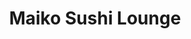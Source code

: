 ---
layout: place
title: "Maiko Sushi Lounge"
permalink: /texas/austin/maiko-sushi-lounge.html
stateAbbr: TX
stateName: Texas
cityName: Austin
place_id: ChIJoW_YQQm1RIYRje-5l3dxmz0
photos:
  - name: >-
      places/ChIJoW_YQQm1RIYRje-5l3dxmz0/photos/AeeoHcK__IeA7swSIk8DFzs58JBPWilzHV4dcyoNnCSNtuANffI98W_4IS7cK9J3cwrhPFDn_j3sm3jVWAiDzYlbC1rQug-uXxB1QI2lttJqU9l7CAiX0oZEDdE7b3D1KtUmB3kQqnCsVoXR5TOwPVMeYcY4TD0s0HQlQDG_JJg1AudqpLSQptn8ZicsBlQZz6ZB8b8TA-kMHqDSMZ6Vu5QBHSq2XBdR4cfsDDoJvwTo92384826oaxYS6-JE-TUYWnwvXZqE66HlIBLFvlJeMCwd4NCKmcgclo9TnyirRxC1XcUzg
    widthPx: 4800
    heightPx: 3200
    authorAttributions:
      - displayName: Maiko Sushi Lounge
        uri: https://maps.google.com/maps/contrib/110008915140494604307
        photoUri: >-
          https://lh3.googleusercontent.com/a-/ALV-UjWo44aP_fw6_P35oOY9rzAUZqXPnR6pOYY4AT8Yjj8vT7UHJQU=s100-p-k-no-mo
    flagContentUri: >-
      https://www.google.com/local/imagery/report/?cb_client=maps_api_places.places_api&image_key=!1e10!2sAF1QipPybE1AnT38v9qVDSWsdG3_v4IE3UkZfdK2Jm30&hl=en-US
    googleMapsUri: >-
      https://www.google.com/maps/place//data=!3m4!1e2!3m2!1sAF1QipPybE1AnT38v9qVDSWsdG3_v4IE3UkZfdK2Jm30!2e10!4m2!3m1!1s0x8644b50941d86fa1:0x3d9b717797b9ef8d
  - name: >-
      places/ChIJoW_YQQm1RIYRje-5l3dxmz0/photos/AeeoHcLvCvNNOUBNwJqMzFt7cU78vTaPicYFLf10Uv37OhQlPo1fbxwxiHOzB_0ICkiQQ1TZZEfTWmeNRcYDofw5KncLZqiDOr-8_mXMOlnlUtObpllWYt_x7SlVifAbqx89nK_PI7XqPUlOJmWP20yzf5IBEhoAKDEEr3sDtK7u6LTtJTY_BijuE2v9vktQSmvNG2_QWBVFBEc1eRJKFHc6yTJC2u5Y-ULNBkqDreVOch4IAEFq7kAeGyix6ovmo-0FM-8QDBYDHtt0QZz_R_gAQdFuI55p4No-QEGjPyaCz2wgfQ
    widthPx: 4200
    heightPx: 2800
    authorAttributions:
      - displayName: Maiko Sushi Lounge
        uri: https://maps.google.com/maps/contrib/110008915140494604307
        photoUri: >-
          https://lh3.googleusercontent.com/a-/ALV-UjWo44aP_fw6_P35oOY9rzAUZqXPnR6pOYY4AT8Yjj8vT7UHJQU=s100-p-k-no-mo
    flagContentUri: >-
      https://www.google.com/local/imagery/report/?cb_client=maps_api_places.places_api&image_key=!1e10!2sAF1QipOQKsouHWJxV-4eZlN7N87DlBlseIfXAvXbseeC&hl=en-US
    googleMapsUri: >-
      https://www.google.com/maps/place//data=!3m4!1e2!3m2!1sAF1QipOQKsouHWJxV-4eZlN7N87DlBlseIfXAvXbseeC!2e10!4m2!3m1!1s0x8644b50941d86fa1:0x3d9b717797b9ef8d
  - name: >-
      places/ChIJoW_YQQm1RIYRje-5l3dxmz0/photos/AeeoHcLHbe_m-rGGGmcDjtRd5Mr2nLMuaSWTJUW6gkOzfgyJOLS03l_J_LcadvyH2LCG9gW6emIeEJgUlltP7XO84ql7sVuDs4LXoMLm13NEHApb0QBKqelHgtFbY1RFwFnwHZGDhoGt0Eax8AIarHNwRSVRYf6hpOBXw_LD2pZDFEw4A778B79IQm-xyePBHIwZkoiLGkqPp8vCH4SFNWcvFn6ywl2SlaCYEes58ByGBQ-GMPRAbaDkOoptWvJYCGPB_Kq1UYNJurm_1aCIKbTsE9TqE-vncGz5yC37nf9Br-I3m7U6FmjOF5juDmRpb7mUg5W46a8rQOyckxntkYqpmtYoh81U-MsP8bIO50pi5wC6ZTrDzCPbarA5U4A-B8PI4UCP6IKp-ncS-7vGIsPw8dTl3IIJO_x9GKNBT7f11W10rx2ml0EyZEe3A5X9Bg
    widthPx: 4080
    heightPx: 3072
    authorAttributions:
      - displayName: Will Bermudez
        uri: https://maps.google.com/maps/contrib/103247726902373290987
        photoUri: >-
          https://lh3.googleusercontent.com/a-/ALV-UjWQbe5w4narbOf-sxQg5OgsMqy_cf3J6uIuE5z-SMqkVD3IiQ9M=s100-p-k-no-mo
    flagContentUri: >-
      https://www.google.com/local/imagery/report/?cb_client=maps_api_places.places_api&image_key=!1e10!2sCIABIhADycKzdCflJGfgqnYADQ9j&hl=en-US
    googleMapsUri: >-
      https://www.google.com/maps/place//data=!3m4!1e2!3m2!1sCIABIhADycKzdCflJGfgqnYADQ9j!2e10!4m2!3m1!1s0x8644b50941d86fa1:0x3d9b717797b9ef8d
  - name: >-
      places/ChIJoW_YQQm1RIYRje-5l3dxmz0/photos/AeeoHcIkHwTVqm460crPh8x3_ii9rM4FUT7OBvsopAJbFHVQrYrdjX_MJtDqUM1FnMbjFjtEsHorvRXkggSsDa3Lt1C2RKLoxU2CytRuuNvf4rJDGRE5ecfwpHkTHyaKsNLxK2IqovjJnvwL8vAShk8MbQuxw1QVtkvhlzfBYvGPpflMygmvJBSBG-iEH1spH9ct9NosjB8kLjMyHMhGYm_9usBtxoAUtq0AUzd2h6spG4SFPgu6lQ_H5hAhgr7UWTnX4WRCNxWpDmxjpJAlbsSBXNoLkEScSvH5wvYmDgORoa1ubKJ5fjyKl_rX7pmkY3FHevHDhLZNfQjoOUchP9sU0rYegEYL784kysvWPFwXpF7LGhBVfod92P-oh8OxM_PI_GP33NVZ4qy7n4QL3n2KqpSjcNGus9GuPFcIY1umPWoVzT4
    widthPx: 4032
    heightPx: 3024
    authorAttributions:
      - displayName: Evan
        uri: https://maps.google.com/maps/contrib/112700486621464910330
        photoUri: >-
          https://lh3.googleusercontent.com/a-/ALV-UjVr9Lwaj2bWNk7BFG1-k8zusZQz1dw1k9NJ5C3KxvhGH2cRASfc=s100-p-k-no-mo
    flagContentUri: >-
      https://www.google.com/local/imagery/report/?cb_client=maps_api_places.places_api&image_key=!1e10!2sCIHM0ogKEICAgIC3lOHnkQE&hl=en-US
    googleMapsUri: >-
      https://www.google.com/maps/place//data=!3m4!1e2!3m2!1sCIHM0ogKEICAgIC3lOHnkQE!2e10!4m2!3m1!1s0x8644b50941d86fa1:0x3d9b717797b9ef8d
  - name: >-
      places/ChIJoW_YQQm1RIYRje-5l3dxmz0/photos/AeeoHcK6YkxzuS43O4rD1MOEjMtmyJehrow4UuGQQUMVWYuoCZO4EKGkLdXyd5DtP92-LM0oAyX25HHDZpKi5KL4kyL24Vi9L1w62s-xQdpmWyJpNuUt9Bn1D5Qz2y8kR5QzmF_IOb1qMFOm9E9L6lL9e1usElrzvSp0WOlRxEUnTpHGlLYwhilT5IKp7UxJQemUPW2C85gus8yWz13vTW2STz7FB_CFDQ8rAMTfYF0cIdArjZ9u2FL3ihWxW3pWgMX5gyg45C1-QxRNbo2TYi2jid5RPqo3ARQ-AoFfkTqahjx-r_uu5eoYqycIrkqNVsw69-nkSwMb_9XydXPPOaDJFzocDJTr1Oo5UREavP4cUxsB50DHGZKjRiK7lFRuBuQ5LWzQuf4wUudof-7RE8zwcIAO3e1TBasv8AjeQFbhUEnjOg
    widthPx: 3024
    heightPx: 4032
    authorAttributions:
      - displayName: Tina Ann
        uri: https://maps.google.com/maps/contrib/100109125089775210412
        photoUri: >-
          https://lh3.googleusercontent.com/a-/ALV-UjWa56N4alGTJCqjb7-fLRgD5GHP9YCQmEmqppk-0OMlXWr1TRALxw=s100-p-k-no-mo
    flagContentUri: >-
      https://www.google.com/local/imagery/report/?cb_client=maps_api_places.places_api&image_key=!1e10!2sCIHM0ogKEICAgICXlOmHbg&hl=en-US
    googleMapsUri: >-
      https://www.google.com/maps/place//data=!3m4!1e2!3m2!1sCIHM0ogKEICAgICXlOmHbg!2e10!4m2!3m1!1s0x8644b50941d86fa1:0x3d9b717797b9ef8d
  - name: >-
      places/ChIJoW_YQQm1RIYRje-5l3dxmz0/photos/AeeoHcKLwSN-XFaNQY7mEpBSWgJO8yaK4oD0sfTeOAS9XsGc3g2awVswbhntGIeusj5p7I-5Wb9tugrMJMeoEFDKRFvkyzXFueAQcVDAEJGhj66qNQPfvfungh2OZpkNOeyiZiJ0EE_Tg4qoJEcDWVs_7NWOk8LxKKL8W7CWSR3FBy3-oXboVofOpebseCE0jHFSAFFP8x4EALjDfVaKOwbFTTLZEqAf4NcKrsv8tfBtjMhsPABcQCAKGJtD0O7pOOzSSM2MD9zRUH1JIm93q7cKWOyFmdnJD4_FthRrZqPSFjJ2DQ
    widthPx: 4800
    heightPx: 3200
    authorAttributions:
      - displayName: Maiko Sushi Lounge
        uri: https://maps.google.com/maps/contrib/110008915140494604307
        photoUri: >-
          https://lh3.googleusercontent.com/a-/ALV-UjWo44aP_fw6_P35oOY9rzAUZqXPnR6pOYY4AT8Yjj8vT7UHJQU=s100-p-k-no-mo
    flagContentUri: >-
      https://www.google.com/local/imagery/report/?cb_client=maps_api_places.places_api&image_key=!1e10!2sAF1QipMKAsIT23CJLzFr0r8pBxlH25O0WcPscMT0UYzy&hl=en-US
    googleMapsUri: >-
      https://www.google.com/maps/place//data=!3m4!1e2!3m2!1sAF1QipMKAsIT23CJLzFr0r8pBxlH25O0WcPscMT0UYzy!2e10!4m2!3m1!1s0x8644b50941d86fa1:0x3d9b717797b9ef8d
  - name: >-
      places/ChIJoW_YQQm1RIYRje-5l3dxmz0/photos/AeeoHcJUqEf0xxnNdIzOmANMS_LtPvlZO-W0H0yJZrF51nxGghU7xmzHtiibqS-M_o-WtSXj6bxAVep1ar8-E5sKrtZ9F8A31BTfuPR6eYRbSEzTiD9HaAHkEWr0LdQ5eWjwI97Yb3hrSqz_cGT7PZKC1cOcOo45UvweGmxghh2GL7wHz9B97up4qPv5lCk6Hjv5k-klzTjqlrecMvEgpGTiYEXpyjO59I4_eRxpTkYj1x8OaC8L--senGyKyVTCJAIWmBBBi7WiXAfq1sXJ0F-XtNB0iwE_5gd_OwSTybPXcBPexg
    widthPx: 4800
    heightPx: 3200
    authorAttributions:
      - displayName: Maiko Sushi Lounge
        uri: https://maps.google.com/maps/contrib/110008915140494604307
        photoUri: >-
          https://lh3.googleusercontent.com/a-/ALV-UjWo44aP_fw6_P35oOY9rzAUZqXPnR6pOYY4AT8Yjj8vT7UHJQU=s100-p-k-no-mo
    flagContentUri: >-
      https://www.google.com/local/imagery/report/?cb_client=maps_api_places.places_api&image_key=!1e10!2sAF1QipMX87--yRrU6Aahi0lxD6UDwLJu6vaWteEOMI70&hl=en-US
    googleMapsUri: >-
      https://www.google.com/maps/place//data=!3m4!1e2!3m2!1sAF1QipMX87--yRrU6Aahi0lxD6UDwLJu6vaWteEOMI70!2e10!4m2!3m1!1s0x8644b50941d86fa1:0x3d9b717797b9ef8d
  - name: >-
      places/ChIJoW_YQQm1RIYRje-5l3dxmz0/photos/AeeoHcL0x_MDZoNOv8B4xKgABrEWXxL57JN3l3dLTDgj1MUVlyBTppz6igfMOdQy2SzS2TshSDMFcx2lvEwjFkEE-8L1zYbuEn4mstpg_JGc0DXRQKtyfmDcTKQYfMTXuhg9gYM74WvGAWycgz3YqWe815DBSAhJyFkE3AhXAA3CgNxjGXfW9bpZYeP6rrGtjjWOp5--iCnkBOD8vb7eo1kc8fPahKReQa9c6uLx-bor4SkpFUqVVG5kBBxOvu3hCBqSF0Mp584NuU_hNqj6ilsk2Ggqwx24dO4aCTaLWAwHKNrb-g
    widthPx: 4800
    heightPx: 3200
    authorAttributions:
      - displayName: Maiko Sushi Lounge
        uri: https://maps.google.com/maps/contrib/110008915140494604307
        photoUri: >-
          https://lh3.googleusercontent.com/a-/ALV-UjWo44aP_fw6_P35oOY9rzAUZqXPnR6pOYY4AT8Yjj8vT7UHJQU=s100-p-k-no-mo
    flagContentUri: >-
      https://www.google.com/local/imagery/report/?cb_client=maps_api_places.places_api&image_key=!1e10!2sAF1QipPWGyHmxJfTqR9SYLBPuITL1XanU_1zjrBBWTg3&hl=en-US
    googleMapsUri: >-
      https://www.google.com/maps/place//data=!3m4!1e2!3m2!1sAF1QipPWGyHmxJfTqR9SYLBPuITL1XanU_1zjrBBWTg3!2e10!4m2!3m1!1s0x8644b50941d86fa1:0x3d9b717797b9ef8d
  - name: >-
      places/ChIJoW_YQQm1RIYRje-5l3dxmz0/photos/AeeoHcJLgVp01OD2pPwmskDm4ZYObCwsFevP_FK3Eykp4mJ_R59b3rjTISoIL_doWEPWyCm_bA9gMQ1PLJdrFtyG7Ve-a4YTQnSc4UQ7NrEfzBIkfxyOnk6ydLmrJoswRqQRpC05orrxztsnAWsaKLUbBVHrQ2kJVtu-6HatXU5qDAYzl1HMukj89RGg2qCULqdnNbTMF0vq-psY_R7gfD38YvInufMphZQ2FwKohqRxTaKhF_U2v1kpH17DeVtC-lmEJ7pXUIbJuSnmONNgsCXKbJlXd-tJTxlz1-tWF6r4mxBEhQ
    widthPx: 4800
    heightPx: 3200
    authorAttributions:
      - displayName: Maiko Sushi Lounge
        uri: https://maps.google.com/maps/contrib/110008915140494604307
        photoUri: >-
          https://lh3.googleusercontent.com/a-/ALV-UjWo44aP_fw6_P35oOY9rzAUZqXPnR6pOYY4AT8Yjj8vT7UHJQU=s100-p-k-no-mo
    flagContentUri: >-
      https://www.google.com/local/imagery/report/?cb_client=maps_api_places.places_api&image_key=!1e10!2sAF1QipNqAK9pUTGELl19QRxhb4q-mlkZx21D7T_29Xsf&hl=en-US
    googleMapsUri: >-
      https://www.google.com/maps/place//data=!3m4!1e2!3m2!1sAF1QipNqAK9pUTGELl19QRxhb4q-mlkZx21D7T_29Xsf!2e10!4m2!3m1!1s0x8644b50941d86fa1:0x3d9b717797b9ef8d
  - name: >-
      places/ChIJoW_YQQm1RIYRje-5l3dxmz0/photos/AeeoHcKFL8n50aU9wL_LzioglyCNcuWzV6d_nFS2UET3m0shZ8mzg6t2RqtBbk8PlpyO-wTxZlASxFzSUFaO4dkS9DAzaBiBRsHsxNqQTBTI67TmGyIuiHqCMxfAzL-lbwv_iIDia89yvR1iUdspireyHLDbvyZvZGPKpvzgf3_eLF1l184-g7qVvQ2A9bxTQzxCJ3TlunCJ2yJQHrfZj-OG7t8UqOTZnS2qyaYqEmgy6qL2lF3Roo77JDRPGUSEa9d4LFTDZFKdxuB5daNNV0OZhQBUwS4QuwNhCCArqUizfXJd-XXxMGWDDOfY8LUmSsVzpRNerShtTuYPh-7mT6ALNLKaS3SxPdfCZjJKwZZNhgvnhBWeDLNESbCWTYx_2F81sWpHaB4VJQz-Ya3jIUTiSAIpj_yAc7ffhE_vIGv4UZtW4g
    widthPx: 3024
    heightPx: 4032
    authorAttributions:
      - displayName: Dmitriy
        uri: https://maps.google.com/maps/contrib/109707125406543679835
        photoUri: >-
          https://lh3.googleusercontent.com/a/ACg8ocLHyGDucg4BiiarAq16rsVn-2Fc78YV57InyPYrY2dDwo_C200=s100-p-k-no-mo
    flagContentUri: >-
      https://www.google.com/local/imagery/report/?cb_client=maps_api_places.places_api&image_key=!1e10!2sCIHM0ogKEICAgIDvzdnnVw&hl=en-US
    googleMapsUri: >-
      https://www.google.com/maps/place//data=!3m4!1e2!3m2!1sCIHM0ogKEICAgIDvzdnnVw!2e10!4m2!3m1!1s0x8644b50941d86fa1:0x3d9b717797b9ef8d
address: 207 San Jacinto Blvd Ste 202, Austin, TX 78701, USA
street: 207 San Jacinto Blvd Ste 202
city: Austin
state: TX
zip: '78701'
country: USA
neighborhood: Downtown Austin
latitude: '30.264162'
longitude: '-97.741450'
accessibility_options:
  wheelchairAccessibleParking: true
  wheelchairAccessibleEntrance: true
  wheelchairAccessibleRestroom: true
  wheelchairAccessibleSeating: true
business_status: OPERATIONAL
name: Maiko Sushi Lounge
google_maps_links:
  directionsUri: >-
    https://www.google.com/maps/dir//''/data=!4m7!4m6!1m1!4e2!1m2!1m1!1s0x8644b50941d86fa1:0x3d9b717797b9ef8d!3e0
  placeUri: https://maps.google.com/?cid=4439266616164347789
  writeAReviewUri: >-
    https://www.google.com/maps/place//data=!4m3!3m2!1s0x8644b50941d86fa1:0x3d9b717797b9ef8d!12e1
  reviewsUri: >-
    https://www.google.com/maps/place//data=!4m4!3m3!1s0x8644b50941d86fa1:0x3d9b717797b9ef8d!9m1!1b1
  photosUri: >-
    https://www.google.com/maps/place//data=!4m3!3m2!1s0x8644b50941d86fa1:0x3d9b717797b9ef8d!10e5
primary_type: Sushi Restaurant
opening_hours:
  regular: null
  current: null
secondary_opening_hours:
  regular:
    weekdayDescriptions: null
    type: null
  current:
    weekdayDescriptions: null
    type: null
phone: (512) 852-8118
price_level: PRICE_LEVEL_MODERATE
price_range: $20 &ndash; $30
rating: '4.3'
rating_count: 1074
website: https://maikoaustin.com/
description: null
reviews: null
parking_options: null
payment_options: null
allow_dogs: null
curbside_pickup: null
delivery: null
dine_in: null
good_for_children: null
good_for_groups: null
good_for_sports: null
live_music: null
menu_for_children: null
outdoor_seating: null
reservable: null
restroom: null
serves_beer: null
serves_breakfast: null
serves_brunch: null
serves_cocktails: null
serves_coffee: null
serves_dinner: null
serves_dessert: null
serves_lunch: null
serves_vegetarian_food: null
serves_wine: null
takeout: null

---